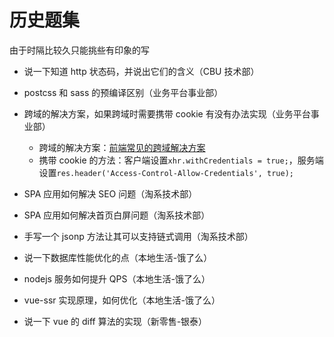 # 历史题集

由于时隔比较久只能挑些有印象的写

- 说一下知道 http 状态码，并说出它们的含义（CBU 技术部）
- postcss 和 sass 的预编译区别（业务平台事业部）
- 跨域的解决方案，如果跨域时需要携带 cookie 有没有办法实现（业务平台事业部）

  - 跨域的解决方案：[前端常见的跨域解决方案](https://github.com/happylindz/blog/issues/3)
  - 携带 cookie 的方法：客户端设置`xhr.withCredentials = true;`，服务端设置`res.header('Access-Control-Allow-Credentials', true);`

- SPA 应用如何解决 SEO 问题（淘系技术部）
- SPA 应用如何解决首页白屏问题（淘系技术部）
- 手写一个 jsonp 方法让其可以支持链式调用（淘系技术部）
- 说一下数据库性能优化的点（本地生活-饿了么）
- nodejs 服务如何提升 QPS（本地生活-饿了么）
- vue-ssr 实现原理，如何优化（本地生活-饿了么）
- 说一下 vue 的 diff 算法的实现（新零售-银泰）
